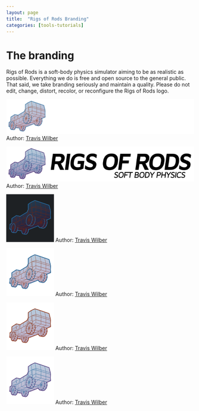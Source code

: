 ```yaml
---
layout: page
title:  "Rigs of Rods Branding"
categories: [tools-tutorials]
---
```


# The branding

Rigs of Rods is a soft-body physics simulator aiming to be as realistic as possible. Everything we do is free and open source to the general public. That said, we take branding seriously and maintain a quality. Please do not edit, change, distort, recolor, or reconfigure the Rigs of Rods logo.

![1](/images/branding/RoR_Logo.png)
Author: [Travis Wilber](https://forum.rigsofrods.org/members/charger.4/)

![2](/images/branding/RoR_Logo_dark.png)
Author: [Travis Wilber](https://forum.rigsofrods.org/members/charger.4/)

![3](/images/branding/RoR_Logo_discord_icon.png)
Author: [Travis Wilber](https://forum.rigsofrods.org/members/charger.4/)

![4](/images/branding/RoR_Logo_TT.png)
Author: [Travis Wilber](https://forum.rigsofrods.org/members/charger.4/)

![5](/images/branding/RoR_Logo_TT_Dark.png)
Author: [Travis Wilber](https://forum.rigsofrods.org/members/charger.4/)

![6](/images/branding/RoR_Logo_TT_Dark2.png)
Author: [Travis Wilber](https://forum.rigsofrods.org/members/charger.4/)